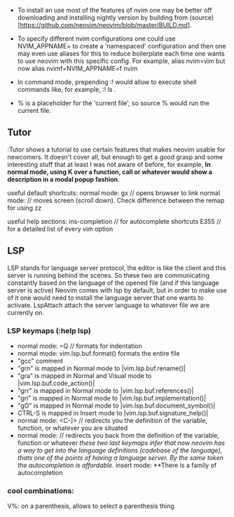 - To install an use most of the features of nvim one may be better off downloading and installing nightly version by building from (source)[https://github.com/neovim/neovim/blob/master/BUILD.md]. 
- To specify different nvim configurations one could use NVIM_APPNAME=<name> to create a 'namespaced' configuration and then one may even use aliases for this to reduce boilerplate each time one wants to use neovim with this specific config. For example, alias nvim=vim but now alias nvimf=NVIM_APPNAME=f nvim


- In command mode, prepending :! would allow to execute shell commands like, for example, :! ls .
- % is a placeholder for the 'current file', so source % would run the current file.

## Tutor
:Tutor shows a tutorial to use certain features that makes neovim usable for newcomers. It doesn't cover all, but enough to get a good grasp and some interesting stuff that at least I was not aware of before, for example, **In normal mode, using K over a function, call or whatever would show a description in a modal popup fashion**. 

useful default shortcuts:
normal mode: gx // opens browser to link
normal mode: <C-f> // moves screen (scroll down). Check difference between the remap for using <C-d>zz

useful help sections:
ins-completion // for autocomplete shortcuts
E355 // for a detailed list of every vim option


## LSP
LSP stands for language server protocol, the editor is like the client and this server is running behind the scenes.
So these two are communicating constantly based on the language of the opened file (and if this language server is active)
Neovim comes with lsp by default, but in order to make use of it one would need to install the language server that one wants to activate.
LspAttach attach the server language to whatever file we are currently on.
### LSP keymaps (:help lsp)
- normal mode: =Q // formats for indentation
- normal mode: vim.lsp.buf.format() formats the entire file
- "gcc" comment
- "grn" is mapped in Normal mode to |vim.lsp.buf.rename()|
- "gra" is mapped in Normal and Visual mode to |vim.lsp.buf.code_action()|
- "grr" is mapped in Normal mode to |vim.lsp.buf.references()|
- "gri" is mapped in Normal mode to |vim.lsp.buf.implementation()|
- "gO" is mapped in Normal mode to |vim.lsp.buf.document_symbol()|
- CTRL-S is mapped in Insert mode to |vim.lsp.buf.signature_help()|
- normal mode: <C-]> // redirects you the definition of the variable, function, or whatever you are situated
- normal mode: <C-t> // redirects you back from the definition of the variable, function or whatever
*these two last keymaps infer that now neovim has a way to get into the language definitions (codebase of the language), thats one of the points of having a language server. By the same token the autocompletion is affordable.*
insert mode: **There is a family of autocompletion


### cool combinations:
V%: on a parenthesis, allows to select a parenthesis thing

